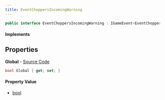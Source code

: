 ```yaml
---
title: EventChoppersIncomingWarning
---
```


```csharp
public interface EventChoppersIncomingWarning : IGameEvent<EventChoppersIncomingWarning>
```

#### Implements

## Properties

**Global** - [Source Code](https://github.com/swiftly-solution/swiftlys2/blob/master/managed/src/SwiftlyS2.Generated/GameEvents/Interfaces/EventChoppersIncomingWarning.cs#L20)

```csharp
bool Global { get; set; }
```

#### Property Value

- [bool](https://learn.microsoft.com/dotnet/api/system.boolean)


